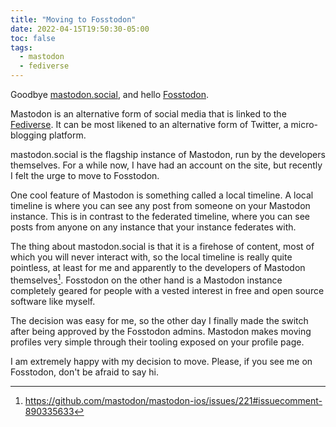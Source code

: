 ```yaml
---
title: "Moving to Fosstodon"
date: 2022-04-15T19:50:30-05:00
toc: false
tags:
  - mastodon
  - fediverse
---
```


Goodbye [mastodon.social](https://mastodon.social), and hello
[Fosstodon](https://fosstodon.org).

<!--more-->

Mastodon is an alternative form of social media that is linked to the
[Fediverse](https://en.wikipedia.org/wiki/Fediverse). It can be most likened to
an alternative form of Twitter, a micro-blogging platform.

mastodon.social is the flagship instance of Mastodon, run by the developers
themselves. For a while now, I have had an account on the site, but recently I
felt the urge to move to Fosstodon.

One cool feature of Mastodon is something called a local timeline. A local
timeline is where you can see any post from someone on your Mastodon instance.
This is in contrast to the federated timeline, where you can see posts from
anyone on any instance that your instance federates with.

The thing about mastodon.social is that it is a firehose of content, most of
which you will never interact with, so the local timeline is really quite
pointless, at least for me and apparently to the developers of Mastodon
themselves[^1]. Fosstodon on the other hand is a Mastodon instance completely
geared for people with a vested interest in free and open source software like
myself.

The decision was easy for me, so the other day I finally made the switch after
being approved by the Fosstodon admins. Mastodon makes moving profiles very
simple through their tooling exposed on your profile page.

I am extremely happy with my decision to move. Please, if you see me on
Fosstodon, don't be afraid to say hi.

<!-- markdownlint-disable MD034 -->

[^1]: https://github.com/mastodon/mastodon-ios/issues/221#issuecomment-890335633

